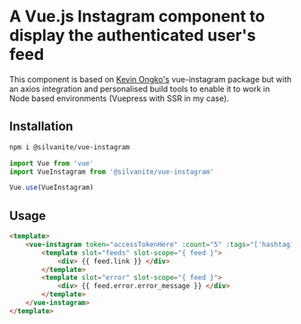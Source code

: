 # A Vue.js Instagram component to display the authenticated user's feed

This component is based on [Kevin Ongko's](https://github.com/kevinongko/vue-instagram) vue-instagram package but with an axios integration and personalised build tools to enable it to work in Node based environments (Vuepress with SSR in my case).

## Installation

```sh
npm i @silvanite/vue-instagram
```

```js
import Vue from 'vue'
import VueInstagram from '@silvanite/vue-instagram'

Vue.use(VueInstagram)
```

## Usage

```html
<template>
    <vue-instagram token="accessTokenHere" :count="5" :tags="['hashtag1', 'hashtag2']" mediaType="image">
        <template slot="feeds" slot-scope="{ feed }">
            <div> {{ feed.link }} </div>
        </template>
        <template slot="error" slot-scope="{ feed }">
            <div> {{ feed.error.error_message }} </div>
        </template>
    </vue-instagram>
</template>
```
